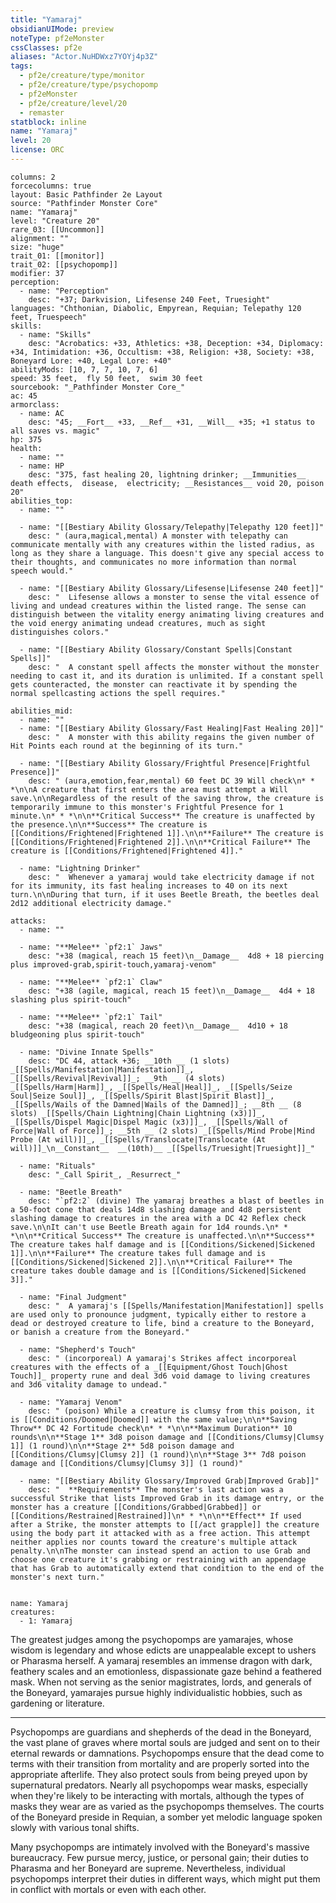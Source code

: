 ```yaml
---
title: "Yamaraj"
obsidianUIMode: preview
noteType: pf2eMonster
cssClasses: pf2e
aliases: "Actor.NuHDWxz7YOYj4p3Z" 
tags:
  - pf2e/creature/type/monitor
  - pf2e/creature/type/psychopomp
  - pf2eMonster
  - pf2e/creature/level/20
  - remaster
statblock: inline
name: "Yamaraj"
level: 20
license: ORC
---
```


```statblock
columns: 2
forcecolumns: true
layout: Basic Pathfinder 2e Layout
source: "Pathfinder Monster Core"
name: "Yamaraj"
level: "Creature 20"
rare_03: [[Uncommon]]
alignment: ""
size: "huge"
trait_01: [[monitor]]
trait_02: [[psychopomp]]
modifier: 37
perception:
  - name: "Perception"
    desc: "+37; Darkvision, Lifesense 240 Feet, Truesight"
languages: "Chthonian, Diabolic, Empyrean, Requian; Telepathy 120 feet, Truespeech"
skills:
  - name: "Skills"
    desc: "Acrobatics: +33, Athletics: +38, Deception: +34, Diplomacy: +34, Intimidation: +36, Occultism: +38, Religion: +38, Society: +38, Boneyard Lore: +40, Legal Lore: +40"
abilityMods: [10, 7, 7, 10, 7, 6]
speed: 35 feet,  fly 50 feet,  swim 30 feet
sourcebook: "_Pathfinder Monster Core_"
ac: 45
armorclass:
  - name: AC
    desc: "45; __Fort__ +33, __Ref__ +31, __Will__ +35; +1 status to all saves vs. magic"
hp: 375
health:
  - name: ""
  - name: HP
    desc: "375, fast healing 20, lightning drinker; __Immunities__  death effects,  disease,  electricity; __Resistances__ void 20, poison 20"
abilities_top:
  - name: ""

  - name: "[[Bestiary Ability Glossary/Telepathy|Telepathy 120 feet]]"
    desc: " (aura,magical,mental) A monster with telepathy can communicate mentally with any creatures within the listed radius, as long as they share a language. This doesn't give any special access to their thoughts, and communicates no more information than normal speech would."

  - name: "[[Bestiary Ability Glossary/Lifesense|Lifesense 240 feet]]"
    desc: "  Lifesense allows a monster to sense the vital essence of living and undead creatures within the listed range. The sense can distinguish between the vitality energy animating living creatures and the void energy animating undead creatures, much as sight distinguishes colors."

  - name: "[[Bestiary Ability Glossary/Constant Spells|Constant Spells]]"
    desc: "  A constant spell affects the monster without the monster needing to cast it, and its duration is unlimited. If a constant spell gets counteracted, the monster can reactivate it by spending the normal spellcasting actions the spell requires."

abilities_mid:
  - name: ""
  - name: "[[Bestiary Ability Glossary/Fast Healing|Fast Healing 20]]"
    desc: "  A monster with this ability regains the given number of Hit Points each round at the beginning of its turn."

  - name: "[[Bestiary Ability Glossary/Frightful Presence|Frightful Presence]]"
    desc: " (aura,emotion,fear,mental) 60 feet DC 39 Will check\n* * *\n\nA creature that first enters the area must attempt a Will save.\n\nRegardless of the result of the saving throw, the creature is temporarily immune to this monster's Frightful Presence for 1 minute.\n* * *\n\n**Critical Success** The creature is unaffected by the presence.\n\n**Success** The creature is [[Conditions/Frightened|Frightened 1]].\n\n**Failure** The creature is [[Conditions/Frightened|Frightened 2]].\n\n**Critical Failure** The creature is [[Conditions/Frightened|Frightened 4]]."

  - name: "Lightning Drinker"
    desc: "  Whenever a yamaraj would take electricity damage if not for its immunity, its fast healing increases to 40 on its next turn.\n\nDuring that turn, if it uses Beetle Breath, the beetles deal 2d12 additional electricity damage."

attacks:
  - name: ""

  - name: "**Melee** `pf2:1` Jaws"
    desc: "+38 (magical, reach 15 feet)\n__Damage__  4d8 + 18 piercing plus improved-grab,spirit-touch,yamaraj-venom"

  - name: "**Melee** `pf2:1` Claw"
    desc: "+38 (agile, magical, reach 15 feet)\n__Damage__  4d4 + 18 slashing plus spirit-touch"

  - name: "**Melee** `pf2:1` Tail"
    desc: "+38 (magical, reach 20 feet)\n__Damage__  4d10 + 18 bludgeoning plus spirit-touch"

  - name: "Divine Innate Spells"
    desc: "DC 44, attack +36; __10th __ (1 slots) _[[Spells/Manifestation|Manifestation]]_, _[[Spells/Revival|Revival]]_; __9th __ (4 slots) _[[Spells/Harm|Harm]]_, _[[Spells/Heal|Heal]]_, _[[Spells/Seize Soul|Seize Soul]]_, _[[Spells/Spirit Blast|Spirit Blast]]_, _[[Spells/Wails of the Damned|Wails of the Damned]]_; __8th __ (8 slots) _[[Spells/Chain Lightning|Chain Lightning (x3)]]_, _[[Spells/Dispel Magic|Dispel Magic (x3)]]_, _[[Spells/Wall of Force|Wall of Force]]_; __5th __ (2 slots) _[[Spells/Mind Probe|Mind Probe (At will)]]_, _[[Spells/Translocate|Translocate (At will)]]_\n__Constant__  __(10th)__ _[[Spells/Truesight|Truesight]]_"

  - name: "Rituals"
    desc: "_Call Spirit_, _Resurrect_"

  - name: "Beetle Breath"
    desc: "`pf2:2` (divine) The yamaraj breathes a blast of beetles in a 50-foot cone that deals 14d8 slashing damage and 4d8 persistent slashing damage to creatures in the area with a DC 42 Reflex check save.\n\nIt can't use Beetle Breath again for 1d4 rounds.\n* * *\n\n**Critical Success** The creature is unaffected.\n\n**Success** The creature takes half damage and is [[Conditions/Sickened|Sickened 1]].\n\n**Failure** The creature takes full damage and is [[Conditions/Sickened|Sickened 2]].\n\n**Critical Failure** The creature takes double damage and is [[Conditions/Sickened|Sickened 3]]."

  - name: "Final Judgment"
    desc: "  A yamaraj's [[Spells/Manifestation|Manifestation]] spells are used only to pronounce judgment, typically either to restore a dead or destroyed creature to life, bind a creature to the Boneyard, or banish a creature from the Boneyard."

  - name: "Shepherd's Touch"
    desc: " (incorporeal) A yamaraj's Strikes affect incorporeal creatures with the effects of a _[[Equipment/Ghost Touch|Ghost Touch]]_ property rune and deal 3d6 void damage to living creatures and 3d6 vitality damage to undead."

  - name: "Yamaraj Venom"
    desc: " (poison) While a creature is clumsy from this poison, it is [[Conditions/Doomed|Doomed]] with the same value;\n\n**Saving Throw** DC 42 Fortitude check\n* * *\n\n**Maximum Duration** 10 rounds\n\n**Stage 1** 3d8 poison damage and [[Conditions/Clumsy|Clumsy 1]] (1 round)\n\n**Stage 2** 5d8 poison damage and [[Conditions/Clumsy|Clumsy 2]] (1 round)\n\n**Stage 3** 7d8 poison damage and [[Conditions/Clumsy|Clumsy 3]] (1 round)"

  - name: "[[Bestiary Ability Glossary/Improved Grab|Improved Grab]]"
    desc: "  **Requirements** The monster's last action was a successful Strike that lists Improved Grab in its damage entry, or the monster has a creature [[Conditions/Grabbed|Grabbed]] or [[Conditions/Restrained|Restrained]]\n* * *\n\n**Effect** If used after a Strike, the monster attempts to [[/act grapple]] the creature using the body part it attacked with as a free action. This attempt neither applies nor counts toward the creature's multiple attack penalty.\n\nThe monster can instead spend an action to use Grab and choose one creature it's grabbing or restraining with an appendage that has Grab to automatically extend that condition to the end of the monster's next turn."
 
```

```encounter-table
name: Yamaraj
creatures:
  - 1: Yamaraj
```



The greatest judges among the psychopomps are yamarajes, whose wisdom is legendary and whose edicts are unappealable except to ushers or Pharasma herself. A yamaraj resembles an immense dragon with dark, feathery scales and an emotionless, dispassionate gaze behind a feathered mask. When not serving as the senior magistrates, lords, and generals of the Boneyard, yamarajes pursue highly individualistic hobbies, such as gardening or literature.

* * *

Psychopomps are guardians and shepherds of the dead in the Boneyard, the vast plane of graves where mortal souls are judged and sent on to their eternal rewards or damnations. Psychopomps ensure that the dead come to terms with their transition from mortality and are properly sorted into the appropriate afterlife. They also protect souls from being preyed upon by supernatural predators. Nearly all psychopomps wear masks, especially when they're likely to be interacting with mortals, although the types of masks they wear are as varied as the psychopomps themselves. The courts of the Boneyard preside in Requian, a somber yet melodic language spoken slowly with various tonal shifts.

Many psychopomps are intimately involved with the Boneyard's massive bureaucracy. Few pursue mercy, justice, or personal gain; their duties to Pharasma and her Boneyard are supreme. Nevertheless, individual psychopomps interpret their duties in different ways, which might put them in conflict with mortals or even with each other.
